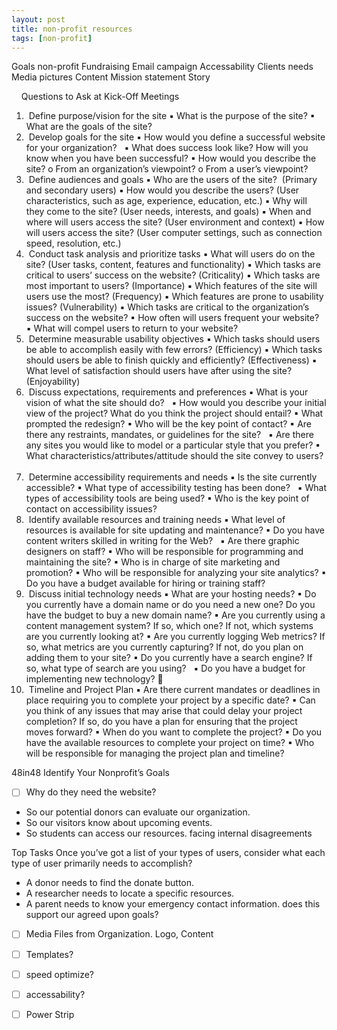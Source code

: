 ```yaml
---
layout: post
title: non-profit resources
tags: [non-profit]
---
```


Goals non-profit
Fundraising
Email campaign
Accessability
Clients needs
Media pictures
Content
Mission statement
Story

 
 
Questions to Ask at Kick-Off Meetings
 
1.  Define purpose/vision for the site
▪ What is the purpose of the site?
▪ What are the goals of the site?
2.  Develop goals for the site
▪ How would you define a successful website for your organization?  
▪ What does success look like? How will you know when you have been successful?
▪ How would you describe the site?
o From an organization’s viewpoint?
o From a user’s viewpoint?
3.  Define audiences and goals
▪ Who are the users of the site?  (Primary and secondary users)
▪ How would you describe the users? (User characteristics, such as age, experience, education, etc.)
▪ Why will they come to the site? (User needs, interests, and goals)
▪ When and where will users access the site? (User environment and context)
▪ How will users access the site? (User computer settings, such as connection speed, resolution, etc.)
4.  Conduct task analysis and prioritize tasks
▪ What will users do on the site? (User tasks, content, features and functionality)
▪ Which tasks are critical to users’ success on the website? (Criticality)
▪ Which tasks are most important to users? (Importance)
▪ Which features of the site will users use the most? (Frequency)
▪ Which features are prone to usability issues? (Vulnerability)
▪ Which tasks are critical to the organization’s success on the website?
▪ How often will users frequent your website?  
▪ What will compel users to return to your website?
5.  Determine measurable usability objectives
▪ Which tasks should users be able to accomplish easily with few errors? (Efficiency)
▪ Which tasks should users be able to finish quickly and efficiently? (Effectiveness)
▪ What level of satisfaction should users have after using the site? (Enjoyability)  
6.  Discuss expectations, requirements and preferences
▪ What is your vision of what the site should do?  
▪ How would you describe your initial view of the project? What do you think the project should entail?
▪ What prompted the redesign?
▪ Who will be the key point of contact?
▪ Are there any restraints, mandates, or guidelines for the site?  
▪ Are there any sites you would like to model or a particular style that you prefer?
▪ What characteristics/attributes/attitude should the site convey to users?  
7.  Determine accessibility requirements and needs
▪ Is the site currently accessible?
▪ What type of accessibility testing has been done?  
▪ What types of accessibility tools are being used?
▪ Who is the key point of contact on accessibility issues?
8.  Identify available resources and training needs
▪ What level of resources is available for site updating and maintenance?
▪ Do you have content writers skilled in writing for the Web?  
▪ Are there graphic designers on staff?
▪ Who will be responsible for programming and maintaining the site?
▪ Who is in charge of site marketing and promotion?
▪ Who will be responsible for analyzing your site analytics?
▪ Do you have a budget available for hiring or training staff?
9.  Discuss initial technology needs
▪ What are your hosting needs?
▪ Do you currently have a domain name or do you need a new one? Do you have the budget to buy a new domain name?
▪ Are you currently using a content management system? If so, which one? If not, which systems are you currently looking at?
▪ Are you currently logging Web metrics? If so, what metrics are you currently capturing? If not, do you plan on adding them to your site?
▪ Do you currently have a search engine? If so, what type of search are you using?  
▪ Do you have a budget for implementing new technology?

10.  Timeline and Project Plan
▪ Are there current mandates or deadlines in place requiring you to complete your project by a specific date?
▪ Can you think of any issues that may arise that could delay your project completion? If so, do you have a plan for ensuring that the project moves forward?
▪ When do you want to complete the project?
▪ Do you have the available resources to complete your project on time?
▪ Who will be responsible for managing the project plan and timeline?

48in48
Identify Your Nonprofit’s Goals
- [ ] Why do they need the website?
* So our potential donors can evaluate our organization.
* So our visitors know about upcoming events.
* So students can access our resources.
facing internal disagreements

Top Tasks
Once you’ve got a list of your types of users, consider what each type of user primarily needs to accomplish?
* A donor needs to find the donate button.
* A researcher needs to locate a specific resources.
* A parent needs to know your emergency contact information.
does this support our agreed upon goals?
- [ ] Media Files from Organization. Logo, Content
- [ ] Templates?
- [ ] speed optimize?
- [ ] accessability?


- [ ] Power Strip
